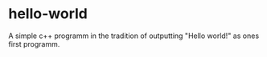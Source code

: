# hello-world
A simple c++ programm in the tradition of outputting "Hello world!" as ones first programm.
